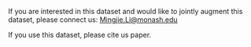 If you are interested in this dataset and would like to jointly augment this dataset,
please connect us: Mingjie.Li@monash.edu

If you use this dataset, please cite us paper.